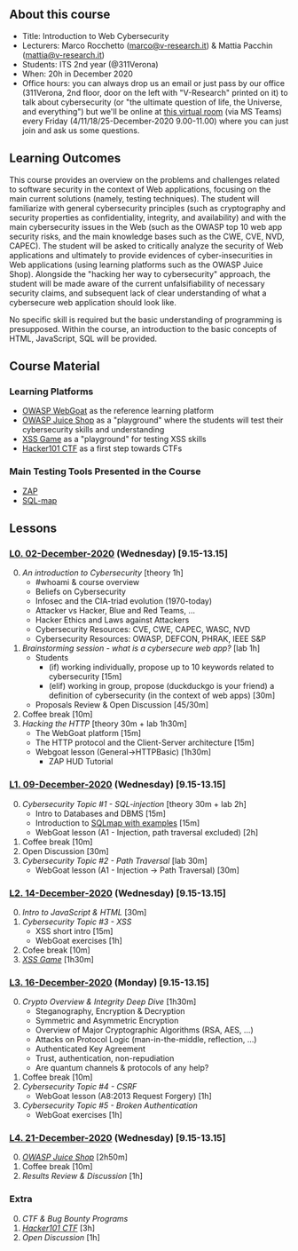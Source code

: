 ## About this course

- Title: Introduction to Web Cybersecurity
- Lecturers: Marco Rocchetto (marco@v-research.it) & Mattia Pacchin (mattia@v-research.it)
- Students: ITS 2nd year (@311Verona)
- When: 20h in December 2020 
- Office hours: you can always drop us an email or just pass by our office (311Verona, 2nd floor, door on the left with "V-Research" printed on it) to talk about cybersecurity (or "the ultimate question of life, the Universe, and everything") but we'll be online at [this virtual room](https://teams.microsoft.com/l/meetup-join/19%3ameeting_NmYxMzYzOGYtYWUxZi00OGI5LWI1NzYtZWFiZGIzZmVjNjM4%40thread.v2/0?context=%7b%22Tid%22%3a%22210f6a61-e517-4752-a4f1-ba8e00e939f2%22%2c%22Oid%22%3a%2218e4ff36-8bbb-44e3-8611-2af7dbb48ef0%22%7d) (via MS Teams) every Friday (4/11/18/25-December-2020 9.00-11.00) where you can just join and ask us some questions.

## Learning Outcomes
This course provides an overview on the problems and challenges related to software security in the context of Web applications, focusing on the main current solutions (namely, testing techniques). The student will familiarize with general cybersecurity principles (such as cryptography and security properties as confidentiality, integrity, and availability) and with the main cybersecurity issues in the Web (such as the OWASP top 10 web app security risks, and the main knowledge bases such as the CWE, CVE, NVD, CAPEC). The student will be asked to critically analyze the security of Web applications and ultimately to provide evidences of cyber-insecurities in Web applications (using learning platforms such as the OWASP Juice Shop). Alongside the "hacking her way to cybersecurity" approach, the student will be made aware of the current unfalsifiability of necessary security claims, and subsequent lack of clear understanding of what a cybersecure web application should look like.

No specific skill is required but the basic understanding of programming is presupposed. 
Within the course, an introduction to the basic concepts of HTML, JavaScript, SQL will be provided.

## Course Material
### Learning Platforms
- [OWASP WebGoat](https://owasp.org/www-project-webgoat/) as the reference learning platform
- [OWASP Juice Shop](https://owasp.org/www-project-juice-shop/) as a "playground" where the students will test their cybersecurity skills and understanding
- [XSS Game](https://xss-game.appspot.com/) as a "playground" for testing XSS skills
- [Hacker101 CTF](https://ctf.hacker101.com/) as a first step towards CTFs
### Main Testing Tools Presented in the Course
- [ZAP](https://www.zaproxy.org/)
- [SQL-map](http://sqlmap.org/)

## Lessons
### [L0. 02-December-2020](./lesson_0) (Wednesday) [9.15-13.15]
0. *An introduction to Cybersecurity* [theory 1h]
    - #whoami & course overview
    - Beliefs on Cybersecurity
    - Infosec and the CIA-triad evolution (1970-today)
    - Attacker vs Hacker, Blue and Red Teams, ...
    - Hacker Ethics and Laws against Attackers
    - Cybersecurity Resources: CVE, CWE, CAPEC, WASC, NVD
    - Cybersecurity Resources: OWASP, DEFCON, PHRAK, IEEE S&P 
1. *Brainstorming session - what is a cybersecure web app?* [lab 1h] 
    - Students
      - (if) working individually, propose up to 10 keywords related to cybersecurity [15m]
      - (elif) working in group, propose (duckduckgo is your friend) a definition of cybersecurity (in the context of web apps) [30m]
    - Proposals Review & Open Discussion [45/30m]
2. Coffee break [10m]
3. *Hacking the HTTP* [theory 30m + lab 1h30m]
    - The WebGoat platform [15m]
    - The HTTP protocol and the Client-Server architecture [15m]
    - Webgoat lesson (General->HTTPBasic) [1h30m]
      - ZAP HUD Tutorial
 
### [L1. 09-December-2020](./lesson_1) (Wednesday) [9.15-13.15]
0. *Cybersecurity Topic #1 - SQL-injection*  [theory 30m + lab 2h]
    - Intro to Databases and DBMS [15m]
    - Introduction to [SQLmap with examples](https://www.youtube.com/user/inquisb/videos) [15m]
    - WebGoat lesson (A1 - Injection, path traversal excluded) [2h]
1. Coffee break [10m] 
2. Open Discussion [30m]
3. *Cybersecurity Topic #2 - Path Traversal* [lab 30m]
    - WebGoat lesson (A1 - Injection -> Path Traversal) [30m]

### [L2. 14-December-2020](./lesson_2) (Wednesday) [9.15-13.15]
0. *Intro to JavaScript & HTML* [30m]
1. *Cybersecurity Topic #3 - XSS*
    - XSS short intro [15m]
    - WebGoat exercises [1h]
2. Cofee break [10m]
3. *[XSS Game](https://xss-game.appspot.com/)* [1h30m]

### [L3. 16-December-2020](./lesson_3) (Monday) [9.15-13.15]
0. *Crypto Overview & Integrity Deep Dive* [1h30m]
    - Steganography, Encryption & Decryption
    - Symmetric and Asymmetric Encryption
    - Overview of Major Cryptographic Algorithms (RSA, AES, ...)
    - Attacks on Protocol Logic (man-in-the-middle, reflection, ...)
    - Authenticated Key Agreement
    - Trust, authentication, non-repudiation
    - Are quantum channels & protocols of any help?
1. Coffee break [10m]
2. *Cybersecurity Topic #4 - CSRF*
    - WebGoat lesson (A8:2013 Request Forgery) [1h]
3. *Cybersecurity Topic #5 - Broken Authentication*
    - WebGoat exercises [1h]

### [L4. 21-December-2020](./lesson_4) (Wednesday) [9.15-13.15]
0. *[OWASP Juice Shop](https://owasp.org/www-project-juice-shop/)* [2h50m]
1. Coffee break [10m]
2. *Results Review & Discussion* [1h]

### Extra
0. *CTF & Bug Bounty Programs*
1. *[Hacker101 CTF](https://ctf.hacker101.com/)* [3h]
2. *Open Discussion* [1h]
